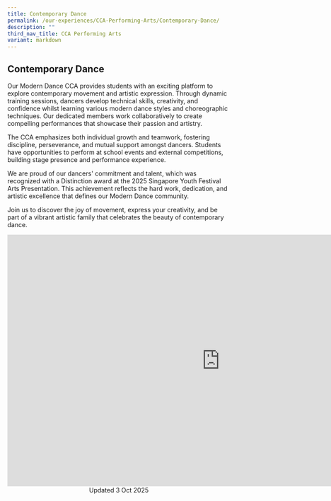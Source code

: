 ```yaml
---
title: Contemporary Dance
permalink: /our-experiences/CCA-Performing-Arts/Contemporary-Dance/
description: ""
third_nav_title: CCA Performing Arts
variant: markdown
---
```

## Contemporary Dance


Our Modern Dance CCA provides students with an exciting platform to explore contemporary movement and artistic expression. Through dynamic training sessions, dancers develop technical skills, creativity, and confidence whilst learning various modern dance styles and choreographic techniques. Our dedicated members work collaboratively to create compelling performances that showcase their passion and artistry.

The CCA emphasizes both individual growth and teamwork, fostering discipline, perseverance, and mutual support amongst dancers. Students have opportunities to perform at school events and external competitions, building stage presence and performance experience.

We are proud of our dancers' commitment and talent, which was recognized with a Distinction award at the 2025 Singapore Youth Festival Arts Presentation. This achievement reflects the hard work, dedication, and artistic excellence that defines our Modern Dance community.

Join us to discover the joy of movement, express your creativity, and be part of a vibrant artistic family that celebrates the beauty of contemporary dance.

<iframe allowfullscreen="true" height="569" width="960" frameborder="0" src="https://docs.google.com/presentation/d/e/2PACX-1vQPiWctG5_aObBdV22tGhvelKGkugCSZ17wRl2UF3G5Y4ncmlHftAv7INNatIEJrlQ1Df1JA9xKvQP3/pubembed?start=false&amp;loop=false&amp;delayms=3000"></iframe>


<center> Updated 3 Oct 2025 </center>